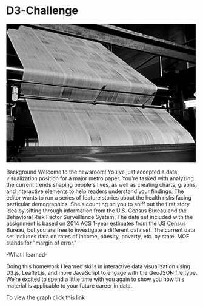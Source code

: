 # D3-Challenge
![alt-text](https://github.com/D4n13l-50L/D3-Challenge/blob/main/Images/giphy%20(1).gif)

Background
Welcome to the newsroom! You've just accepted a data visualization position for a major metro paper. You're tasked with analyzing the current trends shaping people's lives, as well as creating charts, graphs, and interactive elements to help readers understand your findings.
The editor wants to run a series of feature stories about the health risks facing particular demographics. She's counting on you to sniff out the first story idea by sifting through information from the U.S. Census Bureau and the Behavioral Risk Factor Surveillance System.
The data set included with the assignment is based on 2014 ACS 1-year estimates from the US Census Bureau, but you are free to investigate a different data set. The current data set includes data on rates of income, obesity, poverty, etc. by state. MOE stands for "margin of error."

-What I learned-

Doing this homework I learned  skills in interactive data visualization using D3.js, Leaflet.js, and more JavaScript to engage with the GeoJSON file type. We’re excited to spend a little time with you again to show you how this material is applicable to your future career in data.

To view the graph click [this link](https://d4n13l-50l.github.io/D3-Challeng.io/index.html) 